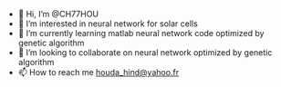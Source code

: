 - 👋 Hi, I’m @CH77HOU
- 👀 I’m interested in neural network for solar cells 
- 🌱 I’m currently learning matlab neural network code optimized by genetic algorithm
- 💞️ I’m looking to collaborate on neural network optimized by genetic algorithm
- 📫 How to reach me houda_hind@yahoo.fr

<!---
CH77HOU/CH77HOU is a ✨ special ✨ repository because its `README.md` (this file) appears on your GitHub profile.
You can click the Preview link to take a look at your changes.
--->

